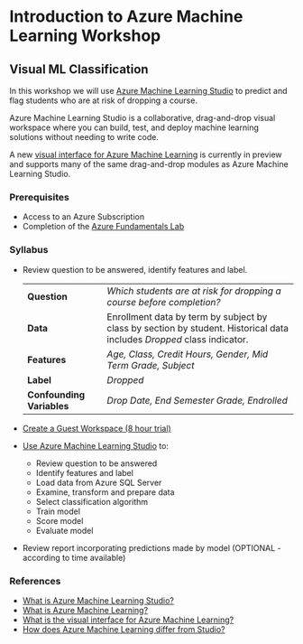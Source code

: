 # Introduction to Azure Machine Learning Workshop
## Visual ML Classification

In this workshop we will use [Azure Machine Learning Studio](https://studio.azureml.net/) to predict and flag students who are at risk of dropping a course. 

Azure Machine Learning Studio is a collaborative, drag-and-drop visual workspace where you can build, test, and deploy machine learning solutions without needing to write code.  

A new [visual interface for Azure Machine Learning](https://docs.microsoft.com/en-us/azure/machine-learning/service/ui-concept-visual-interface) is currently in preview and  supports many of the same drag-and-drop modules as Azure Machine Learning Studio.

### Prerequisites
 - Access to an Azure Subscription
 - Completion of the [Azure Fundamentals Lab](https://aka.ms/edu/Azure101)
 
 
### Syllabus
- Review question to be answered, identify features and label.

    |  |     |
    |------|------|
    |**Question**  | *Which students are at risk for dropping a course before completion?*|
    |**Data**  | Enrollment data by term by subject by class by section by student.  Historical data includes *Dropped* class indicator.|
    |**Features**  |  *Age, Class, Credit Hours, Gender, Mid Term Grade, Subject*|
    |**Label**  | *Dropped*|
    |**Confounding Variables**  | *Drop Date, End Semester Grade, Endrolled*|

- [Create a Guest Workspace (8 hour trial)](create-a-guest-workspace.md)

- [Use Azure Machine Learning Studio](visual-ml-workshop.md) to:
    - Review question to be answered
    - Identify features and label
    - Load data from Azure SQL Server
    - Examine, transform and prepare data
    - Select classification algorithm
    - Train model
    - Score model
    - Evaluate model

- Review report incorporating predictions made by model (OPTIONAL - according to time available)

### References
- [What is Azure Machine Learning Studio?](https://docs.microsoft.com/en-us/azure/machine-learning/studio/what-is-ml-studio)
- [What is Azure Machine Learning?](https://docs.microsoft.com/en-us/azure/machine-learning/service/overview-what-is-azure-ml)
- [What is the visual interface for Azure Machine Learning?](https://docs.microsoft.com/en-us/azure/machine-learning/service/ui-concept-visual-interface)
- [How does Azure Machine Learning differ from Studio?](https://docs.microsoft.com/en-us/azure/machine-learning/service/overview-what-is-azure-ml#how-does-azure-machine-learning-differ-from-studio)